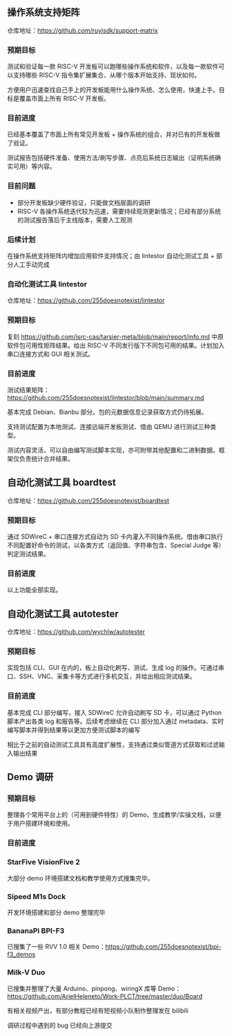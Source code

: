 ## 操作系统支持矩阵

仓库地址：https://github.com/ruyisdk/support-matrix

### 预期目标

测试和验证每一款 RISC-V 开发板可以跑哪些操作系统和软件，以及每一款软件可以支持哪些 RISC-V 指令集扩展集合、从哪个版本开始支持、现状如何。

方便用户迅速查找自己手上的开发板能用什么操作系统、怎么使用，快速上手。目标是覆盖市面上所有 RISC-V 开发板。

### 目前进度

已经基本覆盖了市面上所有常见开发板 + 操作系统的组合，并对已有的开发板做了验证。

测试报告包括硬件准备、使用方法/刷写步骤、点亮后系统日志输出（证明系统确实可用）等内容。

### 目前问题

- 部分开发板缺少硬件验证，只能做文档层面的调研
- RISC-V 各操作系统迭代较为迅速，需要持续观测更新情况；已经有部分系统的测试报告落后于主线版本，需要人工观测

### 后续计划

在操作系统支持矩阵内增加应用软件支持情况；由 lintestor 自动化测试工具 + 部分人工手动完成

### 自动化测试工具 lintestor

仓库地址：https://github.com/255doesnotexist/lintestor

### 预期目标

复刻 https://github.com/isrc-cas/tarsier-meta/blob/main/report/info.md 中原软件包可用性矩阵结果。给出 RISC-V 不同发行版下不同包可用的结果。计划加入串口连接方式和 GUI 相关测试。

### 目前进度

测试结果矩阵：https://github.com/255doesnotexist/lintestor/blob/main/summary.md

基本完成 Debian、Bianbu 部分。包的元数据信息记录获取方式仍待拓展。

支持测试配置为本地测试、连接远端开发板测试、借由 QEMU 进行测试三种类型。

测试内容灵活，可以自由编写测试脚本实现，亦可附带其他配置和二进制数据。框架仅负责统计合并结果。

## 自动化测试工具 boardtest

仓库地址：https://github.com/255doesnotexist/boardtest

### 预期目标

通过 SDWireC + 串口连接方式自动为 SD 卡内灌入不同操作系统。借由串口执行不同配置好命令的测试，以各类方式（返回值、字符串包含、Special Judge 等）判定测试结果。

### 目前进度

以上功能全部实现。

## 自动化测试工具 autotester

仓库地址：https://github.com/wychlw/autotester

### 预期目标

实现包括 CLI、GUI 在内的，板上自动化刷写、测试、生成 log 的操作。可通过串口、SSH、VNC、采集卡等方式进行多机交互，并给出相应测试结果。

### 目前进度

基本完成 CLI 部分编写，接入 SDWireC 允许自动刷写 SD 卡，可以通过 Python 脚本产出各类 log 和报告等。后续考虑继续在 CLI 部分加入通过 metadata、实时编写脚本并得到结果等以更加方便测试脚本的编写

相比于之前的自动测试工具具有高度扩展性，支持通过类似管道方式获取和过滤输入输出结果

## Demo 调研

### 预期目标

整理各个常用平台上的（可用到硬件特性）的 Demo，生成教学/实操文档，以便于用户搭建环境和使用。

### 目前进度

### StarFive VisionFive 2

大部分 demo 环境搭建文档和教学使用方式搜集完毕。

### Sipeed M1s Dock 

开发环境搭建和部分 demo 整理完毕

### BananaPi BPI-F3 

已搜集了一些 RVV 1.0 相关 Demo：https://github.com/255doesnotexist/bpi-f3_demos

### Milk-V Duo 

已搜集并整理了大量 Arduino、pinpong、wiringX 库等 Demo：https://github.com/ArielHeleneto/Work-PLCT/tree/master/duo/Board

有相关视频产出，有部分教程已经有短视频小队制作整理发在 bilibili

调研过程中遇到的 bug 已经向上游提交

